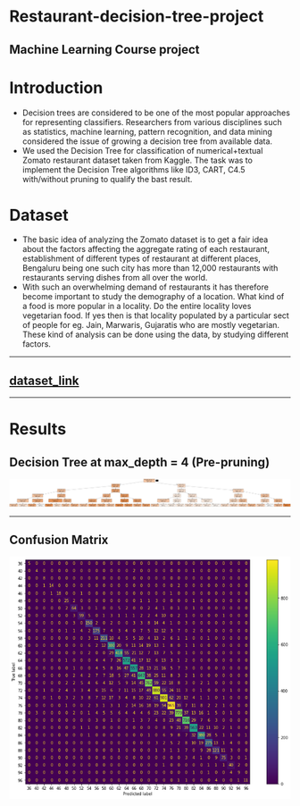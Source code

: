 # Restaurant-decision-tree-project
## Machine Learning Course project

# Introduction
- Decision trees are considered to be one of the most popular approaches for representing classifiers. Researchers from various disciplines such as statistics, machine learning, pattern recognition, and data mining considered the issue of growing a decision tree from available data.
- We used the Decision Tree for classification of numerical+textual Zomato restaurant dataset taken from Kaggle. The task was to implement the Decision Tree algorithms like ID3, CART, C4.5 with/without pruning to qualify the bast result.  


# Dataset

- The basic idea of analyzing the Zomato dataset is to get a fair idea about the factors affecting the aggregate rating of each restaurant, establishment of different types of restaurant at different places, Bengaluru being one such city has more than 12,000 restaurants with restaurants serving dishes from all over the world.
- With such an overwhelming demand of restaurants it has therefore become important to study the demography of a location. What kind of a food is more popular in a locality. Do the entire locality loves vegetarian food. If yes then is that locality populated by a particular sect of people for eg. Jain, Marwaris, Gujaratis who are mostly vegetarian. These kind of analysis can be done using the data, by studying different factors.
----
##     [dataset_link](https://www.kaggle.com/datasets/himanshupoddar/zomato-bangalore-restaurants)
----
# Results
## Decision Tree at max_depth = 4 (Pre-pruning)
<p align="center">
<img src=".\results\depth5.png">
</p>

----

## Confusion Matrix
<p align="center">
<img src=".\results\finalcm.png">
</p>


